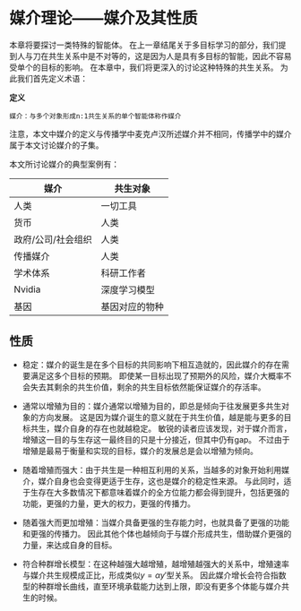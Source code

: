 # 媒介理论——媒介及其性质

本章将要探讨一类特殊的智能体。
在上一章结尾关于多目标学习的部分，我们提到人与刀在共生关系中是不对等的，这是因为人是具有多目标的智能，因此不容易受单个的目标的影响。
在本章中，我们将更深入的讨论这种特殊的共生关系。
为此我们首先定义术语：

**定义**

```text
媒介：与多个对象形成n:1共生关系的单个智能体称作媒介
```

注意，本文中媒介的定义与传播学中麦克卢汉所述媒介并不相同，传播学中的媒介属于本文讨论媒介的子集。

本文所讨论媒介的典型案例有：

| 媒介 | 共生对象 |
| --- | --- |
| 人类 | 一切工具 |
| 货币 | 人类 |
| 政府/公司/社会组织 | 人类 |
| 传播媒介 | 人类 |
| 学术体系 | 科研工作者 |
| Nvidia | 深度学习模型 |
| 基因 | 基因对应的物种 |


## 性质

* 稳定：媒介的诞生是在多个目标的共同影响下相互造就的，因此媒介的存在需要满足这多个目标的预期。
即使某一目标出现了预期外的风险，媒介大概率不会失去其剩余的共生价值，剩余的共生目标依然能保证媒介的存活率。

* 通常以增殖为目的：媒介通常以增殖为目的，即总是倾向于往发展更多共生对象的方向发展。
这是因为媒介诞生的意义就在于共生价值，越是能与更多的目标共生，媒介自身的存在也就越稳定。
敏锐的读者应该发现，对于媒介而言，增殖这一目的与生存这一最终目的只是十分接近，但其中仍有gap。
不过由于增殖是最易于衡量和实现的目标，媒介的发展总是会以增殖为倾向。

* 随着增殖而强大：由于共生是一种相互利用的关系，当越多的对象开始利用媒介，媒介自身也会变得更适于生存，这也是媒介的稳定性来源。
与此同时，适于生存在大多数情况下都意味着媒介的全方位能力都会得到提升，包括更强的功能，更强的力量，更大的权力，更强的传播力。

* 随着强大而更加增殖：当媒介具备更强的生存能力时，也就具备了更强的功能和更强的传播力。
因此其他个体也越倾向于与媒介形成共生，借助媒介更强的力量，来达成自身的目标。

* 符合种群增长模型：在这种越强大越增殖，越增殖越强大的关系中，增殖速率与媒介共生规模成正比，形成类似$y=\alpha y'$型关系。
因此媒介增长会符合指数型的种群增长曲线，直至环境承载能力达到上限，即没有更多个体能与媒介共生的时候。
